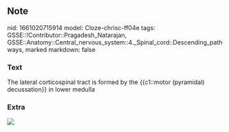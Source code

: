 ## Note
nid: 1661020715914
model: Cloze-chrisc-ff04e
tags: GSSE::!Contributor::Pragadesh_Natarajan, GSSE::Anatomy::Central_nervous_system::4._Spinal_cord::Descending_pathways, marked
markdown: false

### Text
The lateral corticospinal tract is formed by the {{c1::motor (pyramidal) decussation}} in lower medulla

### Extra
<img src="67.png">

